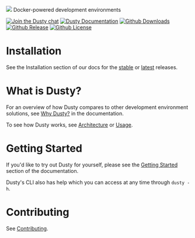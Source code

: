 ![](http://i.imgur.com/XITuXg3.png)
Docker-powered development environments

[![Join the Dusty chat](https://dusty-slackin.herokuapp.com/badge.svg)](https://dusty-slackin.herokuapp.com/)
[![Dusty Documentation](https://readthedocs.org/projects/dusty/badge/)](http://dusty.readthedocs.org/en/latest/)
[![Github Downloads](https://img.shields.io/github/downloads/gamechanger/dusty/latest/total.svg)](https://github.com/gamechanger/dusty/releases/latest)
[![Github Release](https://img.shields.io/github/release/gamechanger/dusty.svg)](https://github.com/gamechanger/dusty/releases/)
[![Github License](https://img.shields.io/github/license/gamechanger/dusty.svg)](https://github.com/gamechanger/dusty/blob/master/LICENSE)

# Installation

See the Installation section of our docs for the [stable](https://dusty.readthedocs.org/en/stable/installation/) or [latest](https://dusty.readthedocs.org/en/latest/installation/) releases.

# What is Dusty?

For an overview of how Dusty compares to other development environment solutions,
see [Why Dusty?](https://dusty.readthedocs.org/en/latest/why-dusty/) in the documentation.

To see how Dusty works, see [Architecture](https://dusty.readthedocs.org/en/latest/architecture/) or
[Usage](https://dusty.readthedocs.org/en/latest/usage/).

# Getting Started

If you'd like to try out Dusty for yourself, please see the
[Getting Started](http://dusty.readthedocs.org/en/latest/getting-started/)
section of the documentation.

Dusty's CLI also has help which you can access at any time through `dusty -h`.

# Contributing

See [Contributing](https://dusty.readthedocs.org/en/latest/contributing/).
